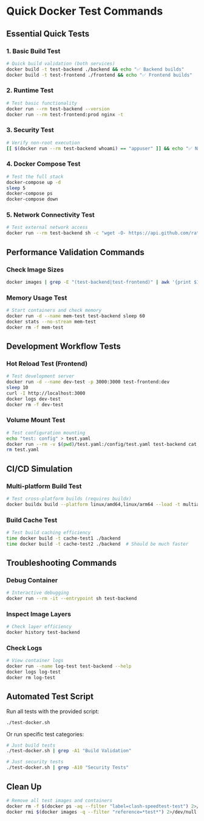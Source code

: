 # Quick Docker Test Commands

## Essential Quick Tests

### 1. Basic Build Test
```bash
# Quick build validation (both services)
docker build -t test-backend ./backend && echo "✅ Backend builds"
docker build -t test-frontend ./frontend && echo "✅ Frontend builds"
```

### 2. Runtime Test
```bash
# Test basic functionality
docker run --rm test-backend --version
docker run --rm test-frontend:prod nginx -t
```

### 3. Security Test
```bash
# Verify non-root execution
[[ $(docker run --rm test-backend whoami) == "appuser" ]] && echo "✅ Non-root user"
```

### 4. Docker Compose Test
```bash
# Test the full stack
docker-compose up -d
sleep 5
docker-compose ps
docker-compose down
```

### 5. Network Connectivity Test
```bash
# Test external network access
docker run --rm test-backend sh -c "wget -O- https://api.github.com/rate_limit | head -5"
```

## Performance Validation Commands

### Check Image Sizes
```bash
docker images | grep -E "(test-backend|test-frontend)" | awk '{print $1":"$2"\t"$7}'
```

### Memory Usage Test
```bash
# Start containers and check memory
docker run -d --name mem-test test-backend sleep 60
docker stats --no-stream mem-test
docker rm -f mem-test
```

## Development Workflow Tests

### Hot Reload Test (Frontend)
```bash
# Test development server
docker run -d --name dev-test -p 3000:3000 test-frontend:dev
sleep 10
curl -I http://localhost:3000
docker logs dev-test
docker rm -f dev-test
```

### Volume Mount Test
```bash
# Test configuration mounting
echo "test: config" > test.yaml
docker run --rm -v $(pwd)/test.yaml:/config/test.yaml test-backend cat /config/test.yaml
rm test.yaml
```

## CI/CD Simulation

### Multi-platform Build Test
```bash
# Test cross-platform builds (requires buildx)
docker buildx build --platform linux/amd64,linux/arm64 --load -t multiarch-test ./backend
```

### Build Cache Test
```bash
# Test build caching efficiency
time docker build -t cache-test1 ./backend
time docker build -t cache-test2 ./backend  # Should be much faster
```

## Troubleshooting Commands

### Debug Container
```bash
# Interactive debugging
docker run --rm -it --entrypoint sh test-backend
```

### Inspect Image Layers
```bash
# Check layer efficiency
docker history test-backend
```

### Check Logs
```bash
# View container logs
docker run --name log-test test-backend --help
docker logs log-test
docker rm log-test
```

## Automated Test Script

Run all tests with the provided script:
```bash
./test-docker.sh
```

Or run specific test categories:
```bash
# Just build tests
./test-docker.sh | grep -A1 "Build Validation"

# Just security tests
./test-docker.sh | grep -A10 "Security Tests"
```

## Clean Up

```bash
# Remove all test images and containers
docker rm -f $(docker ps -aq --filter "label=clash-speedtest-test") 2>/dev/null || true
docker rmi $(docker images -q --filter "reference=*test*") 2>/dev/null || true
```
